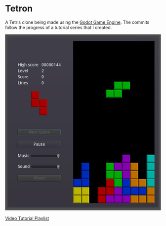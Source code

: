 # Tetron
A Tetris clone being made using the [Godot Game Engine](https://godotengine.org/).
The commits follow the progress of a tutorial series that I created.

![Tetron Game](docs/tetron.jpg)

[Video Tutorial Playlist](https://www.youtube.com/playlist?list=PLFTE4-k_Qh3tfkbsapJdRBmU0Y8gze_dl)
